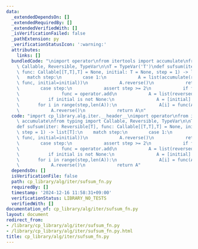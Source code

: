 ```yaml
---
data:
  _extendedDependsOn: []
  _extendedRequiredBy: []
  _extendedVerifiedWith: []
  _isVerificationFailed: false
  _pathExtension: py
  _verificationStatusIcon: ':warning:'
  attributes:
    links: []
  bundledCode: "\nimport operator\nfrom itertools import accumulate\nfrom typing import\
    \ Callable, Reversible, TypeVar\n\nT = TypeVar('T')\ndef sufsum(iter: Reversible[T],\
    \ func: Callable[[T,T],T] = None, initial: T = None, step = 1) -> list[T]:\n \
    \   match step:\n        case 1:\n            A = list(accumulate(reversed(iter),\
    \ func, initial=initial))\n            A.reverse()\n            return A   \n\
    \        case step:\n            assert step >= 2\n            if func is None:\n\
    \                func = operator.add\n            A = list(reversed(iter))\n \
    \           if initial is not None:\n                A = [initial] + A\n     \
    \       for i in range(step,len(A)):\n                A[i] = func(A[i], A[i-step])\n\
    \            A.reverse()\n            return A\n"
  code: "import cp_library.alg.iter.__header__\nimport operator\nfrom itertools import\
    \ accumulate\nfrom typing import Callable, Reversible, TypeVar\n\nT = TypeVar('T')\n\
    def sufsum(iter: Reversible[T], func: Callable[[T,T],T] = None, initial: T = None,\
    \ step = 1) -> list[T]:\n    match step:\n        case 1:\n            A = list(accumulate(reversed(iter),\
    \ func, initial=initial))\n            A.reverse()\n            return A   \n\
    \        case step:\n            assert step >= 2\n            if func is None:\n\
    \                func = operator.add\n            A = list(reversed(iter))\n \
    \           if initial is not None:\n                A = [initial] + A\n     \
    \       for i in range(step,len(A)):\n                A[i] = func(A[i], A[i-step])\n\
    \            A.reverse()\n            return A"
  dependsOn: []
  isVerificationFile: false
  path: cp_library/alg/iter/sufsum_fn.py
  requiredBy: []
  timestamp: '2024-12-16 11:58:31+09:00'
  verificationStatus: LIBRARY_NO_TESTS
  verifiedWith: []
documentation_of: cp_library/alg/iter/sufsum_fn.py
layout: document
redirect_from:
- /library/cp_library/alg/iter/sufsum_fn.py
- /library/cp_library/alg/iter/sufsum_fn.py.html
title: cp_library/alg/iter/sufsum_fn.py
---
```

